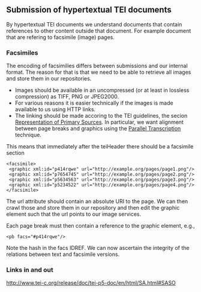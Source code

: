 
## Submission of hypertextual TEI documents

By hypertextual TEI documents we understand documents that contain references to other content outside that document. For example document that are refering to facsimile (image) pages.

### Facsimiles

The encoding of facsimilies differs between submissions and our internal format. The reason for that is that we need to be able to retrieve all images and store them in our repositories. 

* Images should be available in an uncompressed (or at least in lossless compression) as TIFF, PNG or JPEG2000.
* For various reasons it is easier technically if the images is made available to us using HTTP links.
* The linking should be made accoring to the TEI guidelines, the secion [Representation of Primary Sources](http://www.tei-c.org/release/doc/tei-p5-doc/en/html/PH.html). In particular, we want alignment between page breaks and graphics using the [Parallel Transcription](http://www.tei-c.org/release/doc/tei-p5-doc/en/html/PH.html#PH-bov) technique. 

This means that immediately after the teiHeader there should be a facsimile section

```
<facsimile>
 <graphic xml:id="p414rqwe" url="http://example.org/pages/page1.png"/>
 <graphic xml:id="p7654745" url="http://example.org/pages/page2.png"/>
 <graphic xml:id="p5634563" url="http://example.org/pages/page3.png"/>
 <graphic xml:id="p5234522" url="http://example.org/pages/page4.png"/>
</facsimile>
```
The url attribute should contain an absolute URI to the page. We can then crawl those and store them in our repository and then edit the graphic element such that the url points to our image services.

Each page break must then contain a reference to the graphic element, e.g.,

```
<pb facs="#p414rqwe"/>
```

Note the hash in the facs IDREF. We can now ascertain the integrity of the relations between text and facsimile versions.

### Links in and out

http://www.tei-c.org/release/doc/tei-p5-doc/en/html/SA.html#SASO

